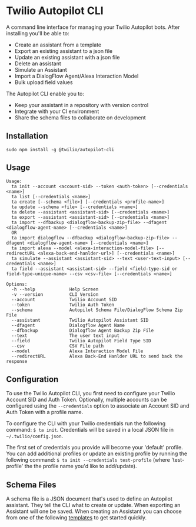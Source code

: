 Twilio Autopilot CLI
===
A command line interface for managing your Twilio Autopilot bots. After installing you'll be able to:

* Create an assistant from a template
* Export an existing assistant to a json file
* Update an existing assistant with a json file
* Delete an assistant
* Simulate an Assistant
* Import a DialogFlow Agent/Alexa Interaction Model
* Bulk upload field values

The Autopilot CLI enable you to:

* Keep your assistant in a repository with version control
* Integrate with your CI environment
* Share the schema files to collaborate on development

## Installation

  `sudo npm install -g @twilio/autopilot-cli`
  
## Usage

```
Usage:
  ta init --account <account-sid> --token <auth-token> [--credentials <name>]
  ta list [--credentials <name>]
  ta create [--schema <file>] [--credentials <profile-name>]
  ta update --schema <file> [--credentials <name>]
  ta delete --assistant <assistant-sid> [--credentials <name>]
  ta export --assistant <assistant-sid> [--credentials <name>]
  ta import --dfbackup <dialogflow-backup-zip-file> --dfagent <dialogflow-agent-name> [--credentials <name>]
  OR
  ta import dialogflow --dfbackup <dialogflow-backup-zip-file> --dfagent <dialogflow-agent-name> [--credentials <name>]
  ta import alexa --model <alexa-interaction-model-file> [--redirectURL <alexa-back-end-hanlder-url>] [--credentials <name>]
  ta simulate --assistant <assistant-sid> --text <user-text-input> [--credentials <name>]
  ta field --assistant <assistant-sid> --field <field-type-sid or field-type-unique-name> --csv <csv-file> [--credentials <name>]

Options:
  -h --help             Help Screen
  -v --version          CLI Version
  --account             Twilio Account SID
  --token               Twilio Auth Token
  --schema              Autopilot Schema File/DialogFlow Schema Zip File 
  --assistant           Twilio Autopilot Assistant SID
  --dfagent             Dialogflow Agent Name
  --dfbackup            Dialogflow Agent Backup Zip File
  --text                The user text input
  --field               Twilio Autopilot Field Type SID
  --csv                 CSV File path
  --model               Alexa Interaction Model File
  --redirectURL         Alexa Back-End Hanlder URL to send back the response
```

## Configuration
To use the Twilio Autopilot CLI, you first need to configure your Twilio Account SID and Auth Token. Optionally, multiple accounts can be configured using the `--credentials` option to associate an Account SID and Auth Token with a profile name. 

To configure the CLI with your Twilio credentials run the following command: `$ ta init`. Credentials will be saved in a local JSON file in `~/.twilio/config.json`.

The first set of credentials you provide will become your 'default' profile. You can add additional profiles or update an existing profile by running the following command: `$ ta init --credentials test-profile` (where 'test-profile' the the profile name you'd like to add/update).

## Schema Files
A schema file is a JSON document that's used to define an Autopilot assistant. They tell the CLI what to create or update. When exporting an Assistant will one be saved. When creating an Assistant you can choose from one of the following [templates](https://github.com/twilio/autopilot-templates/tree/master/Assistants) to get started quickly.
